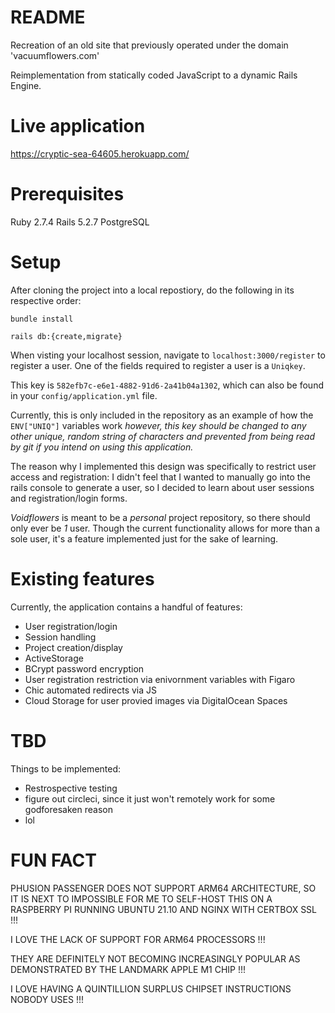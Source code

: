 # README

Recreation of an old site that previously operated under the domain 'vacuumflowers.com'

Reimplementation from statically coded JavaScript to a dynamic Rails Engine. 

# Live application

https://cryptic-sea-64605.herokuapp.com/

# Prerequisites
Ruby 2.7.4
Rails 5.2.7
PostgreSQL

# Setup
After cloning the project into a local repostiory, do the following in its respective order:

`bundle install`

`rails db:{create,migrate}`

When visting your localhost session, navigate to `localhost:3000/register` to register a user. One of the fields required to register a user is a `Uniqkey`. 

This key is `582efb7c-e6e1-4882-91d6-2a41b04a1302`, which can also be found in your `config/application.yml` file. 

Currently, this is only included in the repository as an example of how the `ENV["UNIQ"]` variables work _however, this key should be changed to any other unique, random string of characters and prevented from being read by git if you intend on using this application._ 

The reason why I implemented this design was specifically to restrict user access and registration: I didn't feel that I wanted to manually go into the rails console to generate a user, so I decided to learn about user sessions and registration/login forms.

_Voidflowers_ is meant to be a _personal_ project repository, so there should only ever be _1_ user. Though the current functionality allows for more than a sole user, it's a feature implemented just for the sake of learning. 

# Existing features
Currently, the application contains a handful of features:

  * User registration/login
  * Session handling
  * Project creation/display
  * ActiveStorage 
  * BCrypt password encryption
  * User registration restriction via enivornment variables with Figaro
  * Chic automated redirects via JS
  * Cloud Storage for user provied images via DigitalOcean Spaces 



# TBD
Things to be implemented:

  * Restrospective testing 
  * figure out circleci, since it just won't remotely work for some godforesaken reason
  * lol
 
# FUN FACT

PHUSION PASSENGER DOES NOT SUPPORT ARM64 ARCHITECTURE, SO IT IS NEXT TO IMPOSSIBLE FOR ME TO SELF-HOST THIS ON A RASPBERRY PI RUNNING UBUNTU 21.10 AND NGINX WITH CERTBOX SSL !!!

I LOVE THE LACK OF SUPPORT FOR ARM64 PROCESSORS !!! 

THEY ARE DEFINITELY NOT BECOMING INCREASINGLY POPULAR AS DEMONSTRATED BY THE LANDMARK APPLE M1 CHIP !!!

I LOVE HAVING A QUINTILLION SURPLUS CHIPSET INSTRUCTIONS NOBODY USES !!! 
